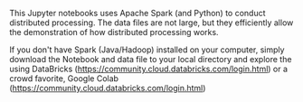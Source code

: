This Jupyter notebooks uses Apache Spark (and Python) to conduct distributed processing.  The data files are not large, but they efficiently allow the demonstration of how distributed processing works.

If you don't have Spark (Java/Hadoop) installed on your computer, simply download the Notebook and data file to your local directory and explore the using DataBricks (https://community.cloud.databricks.com/login.html) or a crowd favorite, Google Colab (https://community.cloud.databricks.com/login.html)

